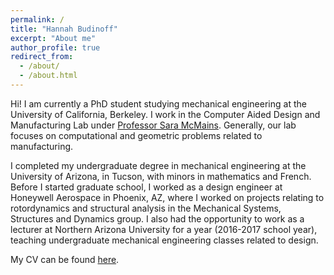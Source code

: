 ```yaml
---
permalink: /
title: "Hannah Budinoff"
excerpt: "About me"
author_profile: true
redirect_from: 
  - /about/
  - /about.html
---
```



Hi! I am currently a PhD student studying mechanical engineering at the University of California, Berkeley. I work in the Computer Aided Design and Manufacturing Lab under [Professor Sara McMains](http://www.me.berkeley.edu/people/faculty/sara-mcmains). Generally, our lab focuses on computational and geometric problems related to manufacturing.

I completed my undergraduate degree in mechanical engineering at the University of Arizona, in Tucson, with minors in mathematics and French. Before I started graduate school, I worked as a design engineer at Honeywell Aerospace in Phoenix, AZ, where I worked on projects relating to rotordynamics and structural analysis in the Mechanical Systems, Structures and Dynamics group. I also had the opportunity to work as a lecturer at Northern Arizona University for a year (2016-2017 school year), teaching undergraduate mechanical engineering classes related to design. 

My CV can be found [here](hbudinoff.github.io/cv/).

